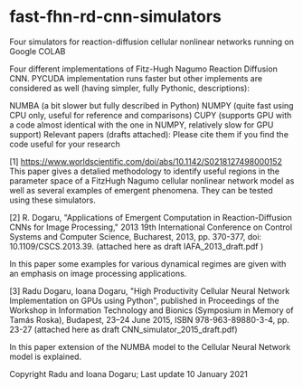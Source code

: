 # fast-fhn-rd-cnn-simulators
Four simulators for reaction-diffusion cellular nonlinear networks running on Google COLAB 

Four different implementations of Fitz-Hugh Nagumo Reaction Diffusion CNN. 
PYCUDA implementation runs faster but other implements are considered as well (having simpler, fully Pythonic, descriptions):

NUMBA (a bit slower but fully described in Python)
NUMPY (quite fast using CPU only, useful for reference and comparisons)
CUPY (supports GPU with a code almost identical with the one in NUMPY, relatively slow for GPU support)
Relevant papers (drafts attached): Please cite them if you find the code useful for your research

[1] https://www.worldscientific.com/doi/abs/10.1142/S0218127498000152
This paper gives a detalied methodology to identify useful regions in the parameter space of a FitzHugh Nagumo cellular nonlinear network model as well as several examples of emergent phenomena. They can be tested using these simulators. 

[2] R. Dogaru, "Applications of Emergent Computation in Reaction-Diffusion CNNs for Image Processing," 2013 19th International Conference on Control Systems and Computer Science, Bucharest, 2013, pp. 370-377, doi: 10.1109/CSCS.2013.39. (attached here as draft IAFA_2013_draft.pdf )

In this paper some examples for various dynamical regimes are given with an emphasis on image processing applications.

[3] Radu Dogaru, Ioana Dogaru, "High Productivity Cellular Neural Network Implementation on GPUs using Python",
published in Proceedings of the Workshop in Information Technology and Bionics (Symposium in Memory of Tamás Roska), Budapest, 23–24 June 2015, ISBN 978-963-89880-3-4, pp. 23-27 (attached here as draft CNN_simulator_2015_draft.pdf)

In this paper extension of the NUMBA model to the Cellular Neural Network model is explained. 

Copyright Radu and Ioana Dogaru; Last update 10 January 2021


